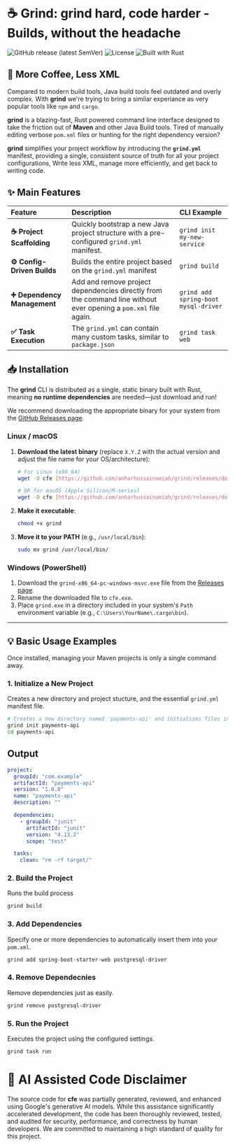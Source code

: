# ☕ Grind: grind hard, code harder - Builds, without the headache

![GitHub release (latest SemVer)](https://img.shields.io/github/v/release/anharhussainmiah/grind?style=for-the-badge&logo=github&label=Latest%20Release)
![License](https://img.shields.io/badge/License-MIT-blue.svg?style=for-the-badge)
![Built with Rust](https://img.shields.io/badge/Built%20with-Rust-orange?style=for-the-badge&logo=rust)

## 🚀 More Coffee, Less XML

Compared to modern build tools, Java build tools feel outdated and overly complex. With **grind** we're trying to bring a similar experiance as very popular tools like `npm` and `cargo`.

**grind** is a blazing-fast, Rust powered command line interface designed to take the friction out of **Maven** and other Java Build tools. Tired of manually editing verbose `pom.xml` files or hunting for the right dependency version?

**grind** simplifies your project workflow by introducing the **`grind.yml`** manifest, providing a single, consistent source of truth for all your project configurations, Write less XML, manage more efficiently, and get back to writing code.

## ✨ Main Features

| Feature                      | Description                                                                                                     | CLI Example                          |
| :--------------------------- | :-------------------------------------------------------------------------------------------------------------- | :----------------------------------- |
| **☕ Project Scaffolding**   | Quickly bootstrap a new Java project structure with a pre-configured `grind.yml` manifest.                      | `grind init my-new-service`          |
| **⚙️ Config-Driven Builds**  | Builds the entire project based on the `grind.yml` manifest                                                     | `grind build`                        |
| **➕ Dependency Management** | Add and remove project dependencies directly from the command line without ever opening a `pom.xml` file again. | `grind add spring-boot mysql-driver` |
| **✅ Task Execution**        | The `grind.yml` can contain many custom tasks, similar to `package.json`                                        | `grind task web`                     |

## 📥 Installation

The **grind** CLI is distributed as a single, static binary built with Rust, meaning **no runtime dependencies** are needed—just download and run!

We recommend downloading the appropriate binary for your system from the [GitHub Releases page](https://github.com/anharhussainmiah/grind/releases/latest).

### Linux / macOS

1.  **Download the latest binary** (replace `X.Y.Z` with the actual version and adjust the file name for your OS/architecture):

    ```bash
    # For Linux (x86_64)
    wget -O cfe [https://github.com/anharhussainamiah/grind/releases/download/vX.Y.Z/cfe-x86_64-unknown-linux-gnu](https://github.com/YOUR_GITHUB_USERNAME/cfe/releases/download/vX.Y.Z/cfe-x86_64-unknown-linux-gnu)

    # OR for macOS (Apple Silicon/M-series)
    wget -O cfe [https://github.com/anharhussainamiah/grind/releases/download/vX.Y.Z/cfe-aarch64-apple-darwin](https://github.com/YOUR_GITHUB_USERNAME/cfe/releases/download/vX.Y.Z/cfe-aarch64-apple-darwin)
    ```

2.  **Make it executable**:
    ```bash
    chmod +x grind
    ```
3.  **Move it to your PATH** (e.g., `/usr/local/bin`):
    ```bash
    sudo mv grind /usr/local/bin/
    ```

### Windows (PowerShell)

1.  Download the `grind-x86_64-pc-windows-msvc.exe` file from the [Releases page](https://github.com/anharhussainmiah/grind/releases/latest).
2.  Rename the downloaded file to `cfe.exe`.
3.  Place `grind.exe` in a directory included in your system's `Path` environment variable (e.g., `C:\Users\YourName\.cargo\bin`).

---

## 💡 Basic Usage Examples

Once installed, managing your Maven projects is only a single command away.

### 1. Initialize a New Project

Creates a new directory and project stucture, and the essential `grind.yml` manifest file.

```bash
# Creates a new directory named 'payments-api' and initializes files inside it
grind init payments-api
cd payments-api
```

## Output

```YAML
project:
  groupId: "com.example"
  artifactId: "payments-api"
  version: "1.0.0"
  name: "payments-api"
  description: ""

  dependencies:
    - groupId: "junit"
      artifactId: "junit"
      version: "4.13.2"
      scope: "test"

  tasks:
    clean: "rm -rf target/"
```

### 2. Build the Project

Runs the build process

```bash
grind build
```

### 3. Add Dependencies

Specify one or more dependencies to automatically insert them into your `pom.xml`.

```bash
grind add spring-boot-starter-web postgresql-driver
```

### 4. Remove Dependecnies

Remove dependencies just as easily.

```bash
grind remove postgresql-driver
```

### 5. Run the Project

Executes the project using the configured settings.

```bash
grind task run
```

# 🤖 AI Assisted Code Disclaimer

The source code for **cfe** was partially generated, reviewed, and enhanced using Google's generative AI models. While this assistance significantly accelerated development, the code has been thoroughly reviewed, tested, and audited for security, performance, and correctness by human developers. We are committed to maintaining a high standard of quality for this project.
